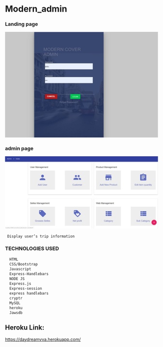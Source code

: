 # Modern_admin

### Landing page
    
   ![Alt Text](https://github.com/etabdi/Modern_admin/blob/master/public/img/cover.JPG)

### admin  page

  ![Alt Text](https://github.com/etabdi/Modern_admin/blob/master/public/img/main_page.JPG)
   
     Display user’s trip information   
     




 ### TECHNOLOGIES USED

      HTML
      CSS/Bootstrap
      Javascript
      Express-Handlebars
      NODE JS   
      Express.js
      Express-session
      express handlebars
      cryptr 
      MySQL 
      heroku
      Jawsdb      
    
## Heroku Link:
https://daydreamvva.herokuapp.com/

